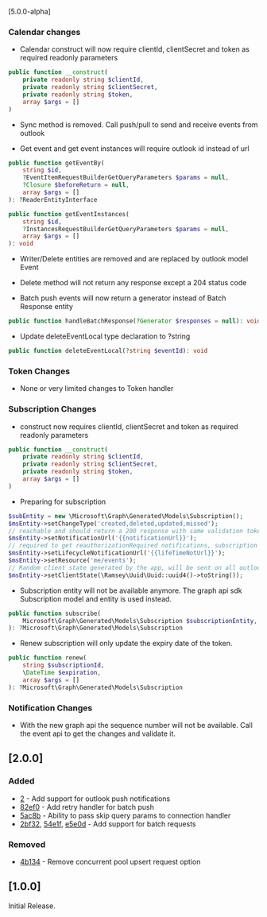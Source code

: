 [5.0.0-alpha]

### Calendar changes

- Calendar construct will now require clientId, clientSecret and token as required readonly parameters

```php
public function __construct(
    private readonly string $clientId,
    private readonly string $clientSecret,
    private readonly string $token,
    array $args = []
)
```

- Sync method is removed. Call push/pull to send and receive events from outlook


- Get event and get event instances will require outlook id instead of url

```php
public function getEventBy(
    string $id,
    ?EventItemRequestBuilderGetQueryParameters $params = null,
    ?Closure $beforeReturn = null,
    array $args = []
): ?ReaderEntityInterface

public function getEventInstances(
    string $id,
    ?InstancesRequestBuilderGetQueryParameters $params = null,
    array $args = []
): void
```

- Writer/Delete entities are removed and are replaced by outlook model Event

- Delete method will not return any response except a 204 status code


- Batch push events will now return a generator instead of Batch Response entity

```php
public function handleBatchResponse(?Generator $responses = null): void;
```
- Update deleteEventLocal type declaration to ?string

```php
public function deleteEventLocal(?string $eventId): void
```
### Token Changes

- None or very limited changes to Token handler

### Subscription Changes

- construct now requires clientId, clientSecret and token as required readonly parameters

```php
public function __construct(
    private readonly string $clientId,
    private readonly string $clientSecret,
    private readonly string $token,
    array $args = []
)
```

- Preparing for subscription

```php
$subEntity = new \Microsoft\Graph\Generated\Models\Subscription();
$msEntity->setChangeType('created,deleted,updated,missed');
// reachable and should return a 200 response with same validation token param
$msEntity->setNotificationUrl('{{notificationUrl}}');
// required to get reauthorizationRequired notifications, subscription removed notifications & missed notifications
$msEntity->setLifecycleNotificationUrl('{{lifeTimeNotUrl}}');
$msEntity->setResource('me/events');
// Random client state generated by the app, will be sent on all outlook notifications
$msEntity->setClientState(\Ramsey\Uuid\Uuid::uuid4()->toString());
```
- Subscription entity will not be available anymore. The graph api sdk Subscription model and entity is used instead.

```php
public function subscribe(
    Microsoft\Graph\Generated\Models\Subscription $subscriptionEntity, array $args = []
): ?Microsoft\Graph\Generated\Models\Subscription
```

- Renew subscription will only update the expiry date of the token.

```php
public function renew(
    string $subscriptionId,
    \DateTime $expiration,
    array $args = []
): ?Microsoft\Graph\Generated\Models\Subscription
```

### Notification Changes

- With the new graph api the sequence number will not be available. Call the event api to get the changes and validate it.

## [2.0.0]

### Added
- [2](https://github.com/Symplicity/outlook/pull/2) - Add support for outlook push notifications
- [82ef0](https://github.com/Symplicity/outlook/commit/82ef0c79c991dcda3c8ef45ff1b4d941f857dc55) - Add retry handler for batch push
- [5ac8b](https://github.com/Symplicity/outlook/commit/5ac8b294d722ca937afa9632d5b91b95ed778f55) - Ability to pass skip query params to connection handler
- [2bf32](https://github.com/Symplicity/outlook/commit/2bf3229523ae5c997a8d531fb832eace45753635), [54e1f](https://github.com/Symplicity/outlook/commit/54e1fc2434c76f6df272c1afe2fe7f86c802ab69), [e5e0d](https://github.com/Symplicity/outlook/commit/e5e0db2daff1321296f53a0032d3a4a00c0409b4) - Add support for batch requests

### Removed
- [4b134](https://github.com/Symplicity/outlook/commit/4b1340c16af1a1bb268070313aef6e49dd2f4daa) - Remove concurrent pool upsert request option

## [1.0.0]

Initial Release.
